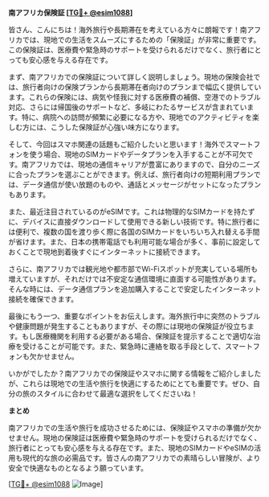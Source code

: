 **南アフリカ保険証 [[TG💪+ @esim1088](https://t.me/s/esim1088)]**

皆さん、こんにちは！海外旅行や長期滞在を考えている方々に朗報です！南アフリカでは、現地での生活をスムーズにするための「保険証」が非常に重要です。この保険証は、医療費や緊急時のサポートを受けられるだけでなく、旅行者にとっても安心感を与える存在です。

まず、南アフリカでの保険証について詳しく説明しましょう。現地の保険会社では、旅行者向けの保険プランから長期滞在者向けのプランまで幅広く提供しています。これらの保険には、病気や怪我に対する医療費の補償、空港でのトラブル対応、さらには帰国後のサポートなど、多岐にわたるサービスが含まれています。特に、病院への訪問が頻繁に必要になる方や、現地でのアクティビティを楽しむ方には、こうした保険証が心強い味方になります。

そして、今回はスマホ関連の話題もご紹介したいと思います！海外でスマートフォンを使う場合、現地のSIMカードやデータプランを入手することが不可欠です。南アフリカでは、現地の通信キャリアが豊富にありますので、自分のニーズに合ったプランを選ぶことができます。例えば、旅行者向けの短期利用プランでは、データ通信が使い放題のものや、通話とメッセージがセットになったプランもあります。

また、最近注目されているのがeSIMです。これは物理的なSIMカードを持たずに、デバイスに直接ダウンロードして使用できる新しい技術です。特に旅行者には便利で、複数の国を渡り歩く際に各国のSIMカードをいちいち入れ替える手間が省けます。また、日本の携帯電話でも利用可能な場合が多く、事前に設定しておくことで現地到着後すぐにインターネットに接続できます。

さらに、南アフリカでは観光地や都市部でWi-Fiスポットが充実している場所も増えていますが、それだけでは不安定な通信環境に直面する可能性があります。そんな時には、データ通信プランを追加購入することで安定したインターネット接続を確保できます。

最後にもう一つ、重要なポイントをお伝えします。海外旅行中に突然のトラブルや健康問題が発生することもありますが、その際には現地の保険証が役立ちます。もし医療機関を利用する必要がある場合、保険証を提示することで適切な治療を受けることが可能です。また、緊急時に連絡を取る手段として、スマートフォンも欠かせません。

いかがでしたか？南アフリカでの保険証やスマホに関する情報をご紹介しましたが、これらは現地での生活や旅行を快適にするためにとても重要です。ぜひ、自分の旅のスタイルに合わせて最適な選択をしてくださいね！

**まとめ**

南アフリカでの生活や旅行を成功させるためには、保険証やスマホの準備が欠かせません。現地の保険証は医療費や緊急時のサポートを受けられるだけでなく、旅行者にとっても安心感を与える存在です。また、現地のSIMカードやeSIMの活用も現代的な旅の必需品です。皆さんの南アフリカでの素晴らしい冒険が、より安全で快適なものとなるよう願っています。

[[TG💪+ @esim1088](https://t.me/s/esim1088) ![Image](https://i.postimg.cc/Y0z9fWf4/image.png)]